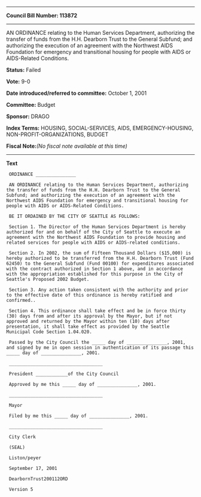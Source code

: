 

********

**Council Bill Number: 113872**
********

 AN ORDINANCE relating to the Human Services Department, authorizing the transfer of funds from the H.H. Dearborn Trust to the General Subfund; and authorizing the execution of an agreement with the Northwest AIDS Foundation for emergency and transitional housing for people with AIDS or AIDS-Related Conditions.

**Status:** Failed
   
**Vote:** 9-0
   
   
**Date introduced/referred to committee:** October 1, 2001
   
**Committee:** Budget
   
**Sponsor:** DRAGO
   
   
**Index Terms:** HOUSING, SOCIAL-SERVICES, AIDS, EMERGENCY-HOUSING, NON-PROFIT-ORGANIZATIONS, BUDGET

**Fiscal Note:**_(No fiscal note available at this time)_

********

**Text**
   
```
 ORDINANCE _______________

 AN ORDINANCE relating to the Human Services Department, authorizing the transfer of funds from the H.H. Dearborn Trust to the General Subfund; and authorizing the execution of an agreement with the Northwest AIDS Foundation for emergency and transitional housing for people with AIDS or AIDS-Related Conditions.

 BE IT ORDAINED BY THE CITY OF SEATTLE AS FOLLOWS:

 Section 1. The Director of the Human Services Department is hereby authorized for and on behalf of the City of Seattle to execute an agreement with the Northwest AIDS Foundation to provide housing and related services for people with AIDS or AIDS-related conditions.

 Section 2. In 2002, the sum of Fifteen Thousand Dollars ($15,000) is hereby authorized to be transferred from the H.H. Dearborn Trust (Fund 62450) to the General Subfund (Fund 00100) for expenditures associated with the contract authorized in Section 1 above, and in accordance with the appropriation established for this purpose in the City of Seattle's Proposed 2002 Budget.

 Section 3. Any action taken consistent with the authority and prior to the effective date of this ordinance is hereby ratified and confirmed..

 Section 4. This ordinance shall take effect and be in force thirty (30) days from and after its approval by the Mayor, but if not approved and returned by the Mayor within ten (10) days after presentation, it shall take effect as provided by the Seattle Municipal Code Section 1.04.020.

 Passed by the City Council the _____ day of _______________, 2001, and signed by me in open session in authentication of its passage this _____ day of _______________, 2001.

 ___________________________________

 President ____________of the City Council

 Approved by me this _____ day of _______________, 2001.

 ___________________________________

 Mayor

 Filed by me this _____ day of _______________, 2001.

 ___________________________________

 City Clerk

 (SEAL)

 Liston/peyer

 September 17, 2001

 DearbornTrust200112ORD

 Version 5

```
